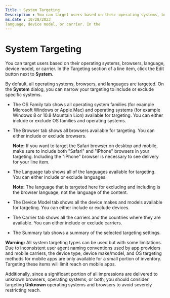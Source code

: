 ```yaml
---
Title : System Targeting
Description : You can target users based on their operating systems, browsers,
ms.date : 10/28/2023
language, device model, or carrier. In the
---
```



# System Targeting



You can target users based on their operating systems, browsers,
language, device model, or carrier. In the
Targeting section of a
line item, click the
Edit button next to **System**.

By default, all operating systems, browsers, and languages are targeted.
On the **System** dialog, you can narrow your targeting to include or
exclude specific systems.

- The OS Family tab shows all
  operating system families (for example Microsoft Windows or Apple Mac)
  and operating systems (for example Windows 8 or 10.8 Mountain Lion)
  available for targeting. You can either include or exclude OS families
  and operating systems.
- The Browser tab shows all browsers
  available for targeting. You can either include or exclude browsers.
  

  <b>Note:</b> If you want to target the
  Safari browser on desktop and mobile, make sure to include both
  "Safari" and "iPhone" browsers in your targeting. Including the
  "iPhone" browser is necessary to see delivery for your
  line item.

  
- The Language tab shows all of the
  languages available for targeting. You can either include or exclude
  languages.
  

  <b>Note:</b> The language that is targeted
  here for excluding and including is the browser language, not the
  language of the content.

  
- The Device Model tab shows all the
  device makes and models available for targeting. You can either
  include or exclude devices.
- The Carrier tab shows all the
  carriers and the countries where they are available. You can either
  include or exclude carriers.
- The Summary tab shows a summary of
  the selected targeting settings.



<b>Warning:</b> All system targeting types can
be used but with some limitations. Due to inconsistent user agent naming
conventions used by app providers and mobile carriers, the device type,
device make/model, and OS targeting methods for mobile apps are only
available for a small portion of inventory. Targeting these items will
limit reach on mobile apps.

Additionally, since a significant portion of all impressions are
delivered to unknown browsers, operating systems, or both, you should
consider targeting **Unknown** operating systems and browsers to avoid
severely restricting reach.






